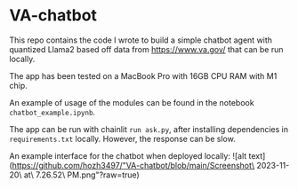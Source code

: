 # VA-chatbot

This repo contains the code I wrote to build a simple chatbot agent with quantized Llama2 based off data from https://www.va.gov/ that can be run locally.

The app has been tested on a MacBook Pro with 16GB CPU RAM with M1 chip.

An example of usage of the modules can be found in the notebook ```chatbot_example.ipynb```.

The app can be run with chainlit ```run ask.py```, after installing dependencies in ```requirements.txt``` locally. However, the response can be slow.

An example interface for the chatbot when deployed locally:
![alt text](https://github.com/hozh3497/"VA-chatbot/blob/main/Screenshot\ 2023-11-20\ at\ 7.26.52\ PM.png"?raw=true)
